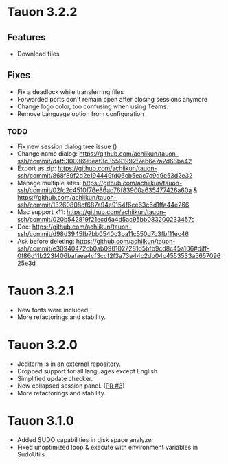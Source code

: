 # Tauon 3.2.2

## Features

- Download files

## Fixes

- Fix a deadlock while transferring files
- Forwarded ports don't remain open after closing sessions anymore
- Change logo color, too confusing when using Teams.
- Remove Language option from configuration

### TODO

- Fix new session dialog tree issue ()
- Change name dialog: https://github.com/achiikun/tauon-ssh/commit/daf53003696eaf3c35591992f7eb6e7a2d68ba42
- Export as zip: https://github.com/achiikun/tauon-ssh/commit/868f89f2d2e194449fd06cb5eac7c9d9e53d2e32
- Manage multiple sites: https://github.com/achiikun/tauon-ssh/commit/02fc2c4510f76e86ac76f83900a635477426a60a & https://github.com/achiikun/tauon-ssh/commit/13260808cf687a94e9154f6ce63c6d1ffa44e266
- Mac support x11: https://github.com/achiikun/tauon-ssh/commit/020b542819f21ecd6a4d5ac95bb083200233457c
- Doc: https://github.com/achiikun/tauon-ssh/commit/d98d3945fb7bb0540c3ba11c550d7c3fbf11ec46
- Ask before deleting: https://github.com/achiikun/tauon-ssh/commit/e30940472cb0ab0901027281d5bfb9cd8c45a106#diff-0f86d11b223f406bafaea4cf3ccf2f3a73e44c2db04c4553533a565709625e3d

# Tauon 3.2.1

- New fonts were included.
- More refactorings and stability.

# Tauon 3.2.0

- Jediterm is in an external repository.
- Dropped support for all languages except English.
- Simplified update checker.
- New collapsed session panel. ([PR #3](https://github.com/achiikun/tauon-ssh/pull/3))
- More refactorings and stability.

# Tauon 3.1.0

- Added SUDO capabilities in disk space analyzer
- Fixed unoptimized loop & execute with environment variables in SudoUtils

